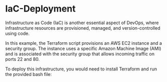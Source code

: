 # IaC-Deployment
Infrastructure as Code (IaC) is another essential aspect of DevOps, where infrastructure resources are provisioned, managed, and version-controlled using code. 

In this example, the Terraform script provisions an AWS EC2 instance and a security group. The instance uses a specific Amazon Machine Image (AMI) and is associated with the security group that allows incoming traffic on ports 22 and 80.

To deploy this infrastructure, you would need to install Terraform and run the provided bash file:

